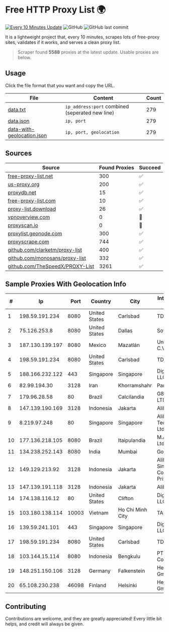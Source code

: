 
# Free HTTP Proxy List 🌍

[![Every 10 Minutes Update](https://github.com/mertguvencli/http-proxy-list/actions/workflows/main.yml/badge.svg?branch=main)](https://github.com/mertguvencli/http-proxy-list/actions/workflows/main.yml)
![GitHub](https://img.shields.io/github/license/mertguvencli/http-proxy-list)
![GitHub last commit](https://img.shields.io/github/last-commit/mertguvencli/http-proxy-list)

It is a lightweight project that, every 10 minutes, scrapes lots of free-proxy sites, validates if it works, and serves a clean proxy list.


> Scraper found **5588** proxies at the latest update. Usable proxies are below.

## Usage

Click the file format that you want and copy the URL.


|File|Content|Count|
|----|-------|-----|
|[data.txt](https://raw.githubusercontent.com/mertguvencli/http-proxy-list/main/proxy-list/data.txt)|`ip_address:port` combined (seperated new line)|279|
|[data.json](https://raw.githubusercontent.com/mertguvencli/http-proxy-list/main/proxy-list/data.json)|`ip, port`|279|
|[data-with-geolocation.json](https://raw.githubusercontent.com/mertguvencli/http-proxy-list/main/proxy-list/data-with-geolocation.json)|`ip, port, geolocation`|279|

## Sources

|Source|Found Proxies|Succeed|
|------|-------------|-------|
|[free-proxy-list.net](https://free-proxy-list.net)|300|✅|
|[us-proxy.org](https://www.us-proxy.org)|200|✅|
|[proxydb.net](http://proxydb.net)|15|✅|
|[free-proxy-list.com](https://free-proxy-list.com/?page=&port=&type%5B%5D=http&type%5B%5D=https&up_time=0&search=Search)|10|✅|
|[proxy-list.download](https://www.proxy-list.download/HTTP)|26|✅|
|[vpnoverview.com](https://vpnoverview.com/privacy/anonymous-browsing/free-proxy-servers)|0|🚫|
|[proxyscan.io](https://www.proxyscan.io)|0|🚫|
|[proxylist.geonode.com](https://proxylist.geonode.com/api/proxy-list?limit=300&page=1&sort_by=lastChecked&sort_type=desc&protocols=http,https)|300|✅|
|[proxyscrape.com](https://api.proxyscrape.com/v2/?request=displayproxies&protocol=http&timeout=10000&country=all&ssl=all&anonymity=all)|744|✅|
|[github.com/clarketm/proxy-list](https://raw.githubusercontent.com/clarketm/proxy-list/master/proxy-list-raw.txt)|400|✅|
|[github.com/monosans/proxy-list](https://raw.githubusercontent.com/monosans/proxy-list/main/proxies/http.txt)|332|✅|
|[github.com/TheSpeedX/PROXY-List](https://raw.githubusercontent.com/TheSpeedX/PROXY-List/master/http.txt)|3261|✅|


## Sample Proxies With Geolocation Info

|#|Ip|Port|Country|City|Internet Service Provider|
|-|--|----|-------|----|-------------------------|
|1|198.59.191.234|8080|United States|Carlsbad|TDS TELECOM|
|2|75.126.253.8|8080|United States|Dallas|SoftLayer|
|3|187.130.139.197|8080|Mexico|Mazatlán|Uninet S.A. de C.V.|
|4|198.59.191.234|8080|United States|Carlsbad|TDS TELECOM|
|5|188.166.232.122|443|Singapore|Singapore|DigitalOcean, LLC|
|6|82.99.194.30|3128|Iran|Khorramshahr|ParsOnline Co.|
|7|179.96.28.58|80|Brazil|Calcilandia|G8 NETWORKS LTDA|
|8|147.139.190.169|3128|Indonesia|Jakarta|Alibaba.com LLC|
|9|8.219.97.248|80|Singapore|Singapore|Alibaba (US) Technology Co., Ltd.|
|10|177.136.218.105|8080|Brazil|Itaipulandia|M.A. Informática Ltda.|
|11|134.238.252.143|8080|India|Mumbai|Google LLC|
|12|149.129.213.92|3128|Indonesia|Jakarta|Alibaba.com Singapore E-Commerce Private Limited|
|13|147.139.191.118|3128|Indonesia|Jakarta|Alibaba.com LLC|
|14|174.138.116.12|80|United States|Clifton|DigitalOcean, LLC|
|15|103.180.138.114|10003|Vietnam|Ho Chi Minh City|TANHOANGVINA|
|16|139.59.241.101|443|Singapore|Singapore|DigitalOcean, LLC|
|17|198.59.191.234|8080|United States|Carlsbad|TDS TELECOM|
|18|103.144.15.114|8080|Indonesia|Bengkulu|PT.Indonesia Comnets Plus|
|19|148.251.150.106|3128|Germany|Falkenstein|Hetzner Online GmbH|
|20|65.108.230.238|46098|Finland|Helsinki|Hetzner Online GmbH|



## Contributing

Contributions are welcome, and they are greatly appreciated! Every
little bit helps, and credit will always be given.


